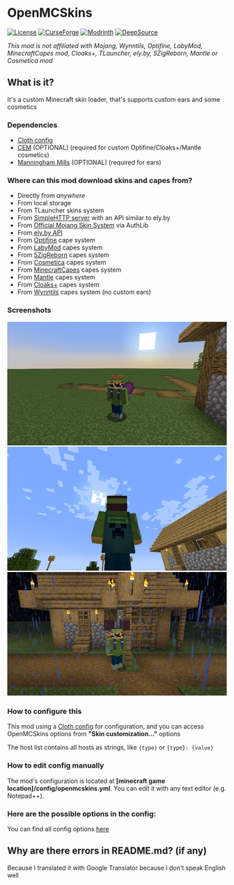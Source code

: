 # OpenMCSkins

[![License](https://img.shields.io/badge/License-Apache%202.0-blue.svg)](https://opensource.org/licenses/Apache-2.0)
[![CurseForge](https://cf.way2muchnoise.eu/versions/620015_latest.svg)](https://www.curseforge.com/minecraft/mc-mods/openmcskins)
[![Modrinth](https://img.shields.io/modrinth/dt/openmcskins?style=flat-square)](https://modrinth.com/mod/openmcskins)
[![DeepSource](https://deepsource.io/gh/zatrit/openmcskins.svg/?label=resolved+issues&token=QZ_WP20fjwD0OJZeCwi9yxlW)](https://deepsource.io/gh/zatrit/openmcskins/?ref=repository-badge)

*This mod is not affiliated with Mojang, Wynntils, Optifine, LabyMod, MinecraftCapes mod, Cloaks+, TLauncher, ely.by, 5ZigReborn,
Mantle or Cosmetica mod*

## What is it?

It's a custom Minecraft skin loader, that's supports custom ears and some cosmetics

### Dependencies

* [Cloth config](https://www.curseforge.com/minecraft/mc-mods/cloth-config)
* [CEM](https://www.curseforge.com/minecraft/mc-mods/custom-entity-models-cem) (OPTIONAL) (required for custom
  Optifine/Cloaks+/Mantle cosmetics)
* [Manningham Mills](https://jitpack.io/com/github/Chocohead/Fabric-ASM/v2.3/Fabric-ASM-v2.3.jar) (OPTIONAL) (required
  for ears)

### Where can this mod download skins and capes from?

* Directly from *anywhere*
* From local storage
* From TLauncher skins system
* From [SimpleHTTP server](./server/) with an API similar to ely.by
* From [Official Mojang Skin System](https://wiki.vg/Mojang_API#UUID_to_Profile_and_Skin.2FCape) via AuthLib
* From [ely.by API](https://docs.ely.by/en/skins-system.html)
* From [Optifine](https://optifine.net/home) cape system
* From [LabyMod](https://www.labymod.net/en) capes system
* From [5ZigReborn](https://5zigreborn.eu/) capes system
* From [Cosmetica](https://cosmetica.cc/) capes system
* From [MinecraftCapes](https://minecraftcapes.net/) capes system
* From [Mantle](https://mantle.gg) capes system
* From [Cloaks+](https://cloaksplus.com/) capes system
* From [Wynntils](https://wynntils.com/) capes system (no custom ears)

### Screenshots

![Cloaks+ cosmetics](./screenshots/1.png)
![Custom capes](./screenshots/2.png)
![Custom ears](./screenshots/3.png)

### How to configure this

This mod using a [Cloth config](https://www.curseforge.com/minecraft/mc-mods/cloth-config) for configuration, and you
can access OpenMCSkins options from **"Skin customization..."** options

The host list contains all hosts as strings, like ``{type}`` or ``{type}: {value}``

### How to edit config manually

The mod's configuration is located at **[minecraft game location]/config/openmcskins.yml**. You can edit it with any
text editor (e.g. Notepad++).

### Here are the possible options in the config:

You can find all config options [here](https://github.com/zatrit/openmcskins/wiki/Config-options)

## Why are there errors in README.md? (if any)

Because I translated it with Google Translator because I don't speak English well
